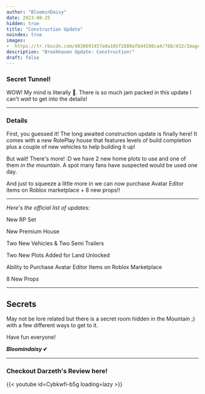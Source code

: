 ```yaml
---
author: "BloominDaisy"
date: 2023-08-25
hidden: true
title: "Construction Update"
noindex: true
images:
-  https://tr.rbxcdn.com/4038691457a0a105f2880afbd4198ca4/768/432/Image/Png
description: "Brookhaven Update: Construction!"
draft: false
---
```


### Secret Tunnel!
 WOW! My mind is literally <span class="emojify">🤯</span>. There is so much jam packed in this update I can't _wait_ to get into the details!

---

### Details

First, you guessed it! The long awaited construction update is finally here! It comes with a new RolePlay house that features levels of build completion plus a couple of new vehicles to help building it up!

But wait! There's more! :D we have 2 new home plots to use and one of them _in the mountain_. A spot many fans have suspected would be used one day. 

And just to squeeze a little more in we can now purchase Avatar Editor items on Roblox marketplace + 8 new props!!

---

*Here's the official list of updates:*

New RP Set

New Premium House

Two New Vehicles & Two Semi Trailers

Two New Plots Added for Land Unlocked

Ability to Purchase Avatar Editor Items on Roblox Marketplace

8 New Props

---

## Secrets

May not be lore related but there is a secret room hidden in the Mountain ;) with a few different ways to get to it. 

Have fun everyone!

_**Bloomindaisy**_ <span class="nowrap"><span class="emojify">💕</span>

---

### Checkout Darzeth's Review here!

{{< youtube id=Cybkwfi-b5g loading=lazy >}}